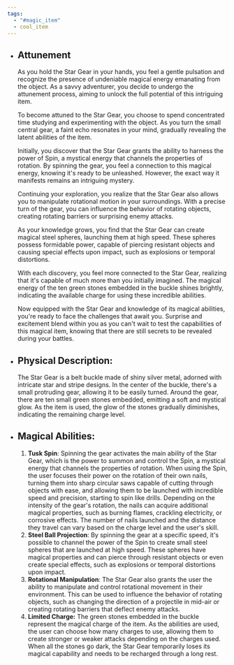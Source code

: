 ```yaml
---
tags:
  - "#magic_item"
  - cool_item
---
```

- ## Attunement
    
    As you hold the Star Gear in your hands, you feel a gentle pulsation and recognize the presence of undeniable magical energy emanating from the object. As a savvy adventurer, you decide to undergo the attunement process, aiming to unlock the full potential of this intriguing item.
    
    To become attuned to the Star Gear, you choose to spend concentrated time studying and experimenting with the object. As you turn the small central gear, a faint echo resonates in your mind, gradually revealing the latent abilities of the item.
    
    Initially, you discover that the Star Gear grants the ability to harness the power of Spin, a mystical energy that channels the properties of rotation. By spinning the gear, you feel a connection to this magical energy, knowing it's ready to be unleashed. However, the exact way it manifests remains an intriguing mystery.
    
    Continuing your exploration, you realize that the Star Gear also allows you to manipulate rotational motion in your surroundings. With a precise turn of the gear, you can influence the behavior of rotating objects, creating rotating barriers or surprising enemy attacks.
    
    As your knowledge grows, you find that the Star Gear can create magical steel spheres, launching them at high speed. These spheres possess formidable power, capable of piercing resistant objects and causing special effects upon impact, such as explosions or temporal distortions.
    
    With each discovery, you feel more connected to the Star Gear, realizing that it's capable of much more than you initially imagined. The magical energy of the ten green stones embedded in the buckle shines brightly, indicating the available charge for using these incredible abilities.
    
    Now equipped with the Star Gear and knowledge of its magical abilities, you're ready to face the challenges that await you. Surprise and excitement blend within you as you can't wait to test the capabilities of this magical item, knowing that there are still secrets to be revealed during your battles.
    
- ## Physical Description:
    
    The Star Gear is a belt buckle made of shiny silver metal, adorned with intricate star and stripe designs. In the center of the buckle, there's a small protruding gear, allowing it to be easily turned. Around the gear, there are ten small green stones embedded, emitting a soft and mystical glow. As the item is used, the glow of the stones gradually diminishes, indicating the remaining charge level.
    
- ## Magical Abilities:
    
    1. **Tusk Spin**: Spinning the gear activates the main ability of the Star Gear, which is the power to summon and control the Spin, a mystical energy that channels the properties of rotation. When using the Spin, the user focuses their power on the rotation of their own nails, turning them into sharp circular saws capable of cutting through objects with ease, and allowing them to be launched with incredible speed and precision, starting to spin like drills. Depending on the intensity of the gear's rotation, the nails can acquire additional magical properties, such as burning flames, crackling electricity, or corrosive effects. The number of nails launched and the distance they travel can vary based on the charge level and the user's skill.
    2. **Steel Ball Projection**: By spinning the gear at a specific speed, it's possible to channel the power of the Spin to create small steel spheres that are launched at high speed. These spheres have magical properties and can pierce through resistant objects or even create special effects, such as explosions or temporal distortions upon impact.
    3. **Rotational Manipulation**: The Star Gear also grants the user the ability to manipulate and control rotational movement in their environment. This can be used to influence the behavior of rotating objects, such as changing the direction of a projectile in mid-air or creating rotating barriers that deflect enemy attacks.
    4. **Limited Charge:** The green stones embedded in the buckle represent the magical charge of the item. As the abilities are used, the user can choose how many charges to use, allowing them to create stronger or weaker attacks depending on the charges used. When all the stones go dark, the Star Gear temporarily loses its magical capability and needs to be recharged through a long rest.
       
       